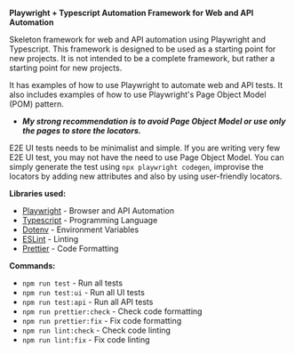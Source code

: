 **Playwright + Typescript Automation Framework for Web and API Automation**

Skeleton framework for web and API automation using Playwright and Typescript. This framework is designed to be used as a starting point for new projects. It is not intended to be a complete framework, but rather a starting point for new projects. 

It has examples of how to use Playwright to automate web and API tests. It also includes examples of how to use Playwright's Page Object Model (POM) pattern.

* **_My strong recommendation is to avoid Page Object Model or use only the pages to store the locators._**

E2E UI tests needs to be minimalist and simple. If you are writing very few E2E UI test, you may not have the need to use Page Object Model. You can simply generate the test using `npx playwright codegen`, improvise the locators by adding new attributes and also by using user-friendly locators.


**Libraries used:**
- [Playwright](https://playwright.dev/) - Browser and API Automation
- [Typescript](https://www.typescriptlang.org/) - Programming Language
- [Dotenv](https://www.npmjs.com/package/dotenv) - Environment Variables
- [ESLint](https://eslint.org/) - Linting
- [Prettier](https://prettier.io/) - Code Formatting

**Commands:**

- `npm run test` - Run all tests
- `npm run test:ui` - Run all UI tests
- `npm run test:api` - Run all API tests
- `npm run prettier:check` - Check code formatting
- `npm run prettier:fix` - Fix code formatting
- `npm run lint:check` - Check code linting
- `npm run lint:fix` - Fix code linting


